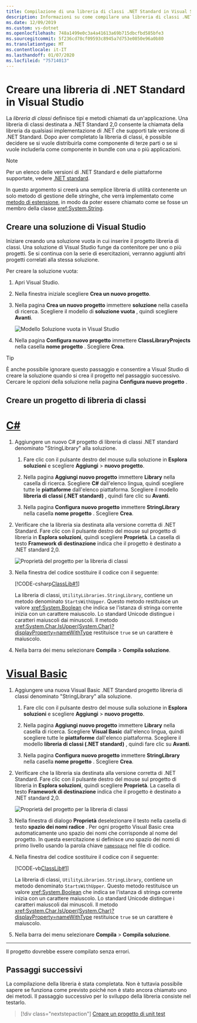 ```yaml
---
title: Compilazione di una libreria di classi .NET Standard in Visual Studio
description: Informazioni su come compilare una libreria di classi .NET Standard scritta C# in o Visual Basic con Visual Studio
ms.date: 12/09/2019
ms.custom: vs-dotnet
ms.openlocfilehash: 748a1499e0c3a4a41613a69b715dbcfbd585bfe3
ms.sourcegitcommit: 5f236cd78cf09593c8945a7d753e0850e96a0b80
ms.translationtype: MT
ms.contentlocale: it-IT
ms.lasthandoff: 01/07/2020
ms.locfileid: "75714013"
---
```

# <a name="build-a-net-standard-library-in-visual-studio"></a>Creare una libreria di .NET Standard in Visual Studio

La *libreria di classi* definisce tipi e metodi chiamati da un'applicazione. Una libreria di classi destinata a .NET Standard 2,0 consente la chiamata della libreria da qualsiasi implementazione di .NET che supporti tale versione di .NET Standard. Dopo aver completato la libreria di classi, è possibile decidere se si vuole distribuirla come componente di terze parti o se si vuole includerla come componente in bundle con una o più applicazioni.

> [!NOTE]
> Per un elenco delle versioni di .NET Standard e delle piattaforme supportate, vedere [.NET standard](../../standard/net-standard.md).

In questo argomento si creerà una semplice libreria di utilità contenente un solo metodo di gestione delle stringhe, che verrà implementato come [metodo di estensione](../../csharp/programming-guide/classes-and-structs/extension-methods.md), in modo da poter essere chiamato come se fosse un membro della classe <xref:System.String>.

## <a name="create-a-visual-studio-solution"></a>Creare una soluzione di Visual Studio

Iniziare creando una soluzione vuota in cui inserire il progetto libreria di classi. Una soluzione di Visual Studio funge da contenitore per uno o più progetti. Se si continua con la serie di esercitazioni, verranno aggiunti altri progetti correlati alla stessa soluzione.

Per creare la soluzione vuota:

1. Apri Visual Studio.

2. Nella finestra iniziale scegliere **Crea un nuovo progetto**.

3. Nella pagina **Crea un nuovo progetto** immettere **soluzione** nella casella di ricerca. Scegliere il modello di **soluzione vuota** , quindi scegliere **Avanti**.

   ![Modello Soluzione vuota in Visual Studio](media/library-with-visual-studio/blank-solution.png)

4. Nella pagina **Configura nuovo progetto** immettere **ClassLibraryProjects** nella casella **nome progetto** . Scegliere **Crea**.

> [!TIP]
> È anche possibile ignorare questo passaggio e consentire a Visual Studio di creare la soluzione quando si crea il progetto nel passaggio successivo. Cercare le opzioni della soluzione nella pagina **Configura nuovo progetto** .

## <a name="create-a-class-library-project"></a>Creare un progetto di libreria di classi

<!-- markdownlint-disable MD025 -->

# <a name="ctabcsharp"></a>[C#](#tab/csharp)

1. Aggiungere un nuovo C# progetto di libreria di classi .NET standard denominato "StringLibrary" alla soluzione.

   1. Fare clic con il pulsante destro del mouse sulla soluzione in **Esplora soluzioni** e scegliere **Aggiungi** > **nuovo progetto**.

   1. Nella pagina **Aggiungi nuovo progetto** immettere **Library** nella casella di ricerca. Scegliere **C#** dall'elenco lingua, quindi scegliere tutte le **piattaforme** dall'elenco piattaforma. Scegliere il modello **libreria di classi (.NET standard)** , quindi fare clic su **Avanti**.

   1. Nella pagina **Configura nuovo progetto** immettere **StringLibrary** nella casella **nome progetto** . Scegliere **Crea**.

1. Verificare che la libreria sia destinata alla versione corretta di .NET Standard. Fare clic con il pulsante destro del mouse sul progetto di libreria in **Esplora soluzioni**, quindi scegliere **Proprietà**. La casella di testo **Framework di destinazione** indica che il progetto è destinato a .NET standard 2,0.

   ![Proprietà del progetto per la libreria di classi](./media/library-with-visual-studio/library-project-properties.png)

1. Nella finestra del codice sostituire il codice con il seguente:

   [!CODE-csharp[ClassLib#1](../../../samples/snippets/csharp/getting_started/with_visual_studio_2017/classlib.cs)]

   La libreria di classi, `UtilityLibraries.StringLibrary`, contiene un metodo denominato `StartsWithUpper`. Questo metodo restituisce un valore <xref:System.Boolean> che indica se l'istanza di stringa corrente inizia con un carattere maiuscolo. Lo standard Unicode distingue i caratteri maiuscoli dai minuscoli. Il metodo <xref:System.Char.IsUpper(System.Char)?displayProperty=nameWithType> restituisce `true` se un carattere è maiuscolo.

1. Nella barra dei menu selezionare **Compila** > **Compila soluzione**.

# <a name="visual-basictabvb"></a>[Visual Basic](#tab/vb)

1. Aggiungere una nuova Visual Basic .NET Standard progetto libreria di classi denominato "StringLibrary" alla soluzione.

   1. Fare clic con il pulsante destro del mouse sulla soluzione in **Esplora soluzioni** e scegliere **Aggiungi** > **nuovo progetto**.

   1. Nella pagina **Aggiungi nuovo progetto** immettere **Library** nella casella di ricerca. Scegliere **Visual Basic** dall'elenco lingua, quindi scegliere tutte le **piattaforme** dall'elenco piattaforma. Scegliere il modello **libreria di classi (.NET standard)** , quindi fare clic su **Avanti**.

   1. Nella pagina **Configura nuovo progetto** immettere **StringLibrary** nella casella **nome progetto** . Scegliere **Crea**.

1. Verificare che la libreria sia destinata alla versione corretta di .NET Standard. Fare clic con il pulsante destro del mouse sul progetto di libreria in **Esplora soluzioni**, quindi scegliere **Proprietà**. La casella di testo **Framework di destinazione** indica che il progetto è destinato a .NET standard 2,0.

   ![Proprietà del progetto per la libreria di classi](./media/library-with-visual-studio/vb/library-project-properties.png)

1. Nella finestra di dialogo **Proprietà** deselezionare il testo nella casella di testo **spazio dei nomi radice** . Per ogni progetto Visual Basic crea automaticamente uno spazio dei nomi che corrisponde al nome del progetto. In questa esercitazione si definisce uno spazio dei nomi di primo livello usando la parola chiave [`namespace`](../../visual-basic/language-reference/statements/namespace-statement.md) nel file di codice.

1. Nella finestra del codice sostituire il codice con il seguente:

   [!CODE-vb[ClassLib#1](../../../samples/snippets/core/tutorials/vb-library-with-visual-studio/stringlibrary.vb)]

   La libreria di classi, `UtilityLibraries.StringLibrary`, contiene un metodo denominato `StartsWithUpper`. Questo metodo restituisce un valore <xref:System.Boolean> che indica se l'istanza di stringa corrente inizia con un carattere maiuscolo. Lo standard Unicode distingue i caratteri maiuscoli dai minuscoli. Il metodo <xref:System.Char.IsUpper(System.Char)?displayProperty=nameWithType> restituisce `true` se un carattere è maiuscolo.

1. Nella barra dei menu selezionare **Compila** > **Compila soluzione**.

---

   Il progetto dovrebbe essere compilato senza errori.

## <a name="next-steps"></a>Passaggi successivi

La compilazione della libreria è stata completata. Non è tuttavia possibile sapere se funziona come previsto poiché non è stato ancora chiamato uno dei metodi. Il passaggio successivo per lo sviluppo della libreria consiste nel testarlo.

> [!div class="nextstepaction"]
> [Creare un progetto di unit test](testing-library-with-visual-studio.md)
